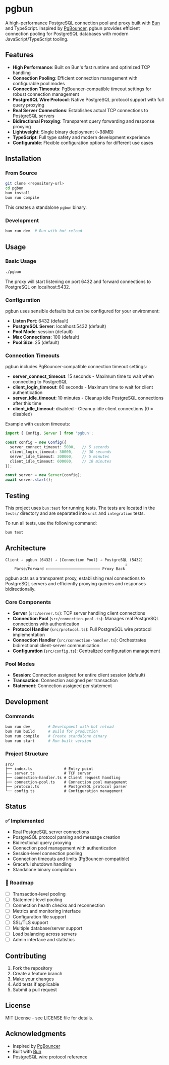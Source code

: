 # pgbun

A high-performance PostgreSQL connection pool and proxy built with [Bun](https://bun.sh) and TypeScript. Inspired by [PgBouncer](https://www.pgbouncer.org/), pgbun provides efficient connection pooling for PostgreSQL databases with modern JavaScript/TypeScript tooling.

## Features

- **High Performance**: Built on Bun's fast runtime and optimized TCP handling
- **Connection Pooling**: Efficient connection management with configurable pool modes
- **Connection Timeouts**: PgBouncer-compatible timeout settings for robust connection management
- **PostgreSQL Wire Protocol**: Native PostgreSQL protocol support with full query proxying
- **Real Server Connections**: Establishes actual TCP connections to PostgreSQL servers
- **Bidirectional Proxying**: Transparent query forwarding and response proxying
- **Lightweight**: Single binary deployment (~98MB)
- **TypeScript**: Full type safety and modern development experience
- **Configurable**: Flexible configuration options for different use cases

## Installation

### From Source

```bash
git clone <repository-url>
cd pgbun
bun install
bun run compile
```

This creates a standalone `pgbun` binary.

### Development

```bash
bun run dev  # Run with hot reload
```

## Usage

### Basic Usage

```bash
./pgbun
```

The proxy will start listening on port 6432 and forward connections to PostgreSQL on localhost:5432.

### Configuration

pgbun uses sensible defaults but can be configured for your environment:

- **Listen Port**: 6432 (default)
- **PostgreSQL Server**: localhost:5432 (default)
- **Pool Mode**: session (default)
- **Max Connections**: 100 (default)
- **Pool Size**: 25 (default)

### Connection Timeouts

pgbun includes PgBouncer-compatible connection timeout settings:

- **server_connect_timeout**: 15 seconds - Maximum time to wait when connecting to PostgreSQL
- **client_login_timeout**: 60 seconds - Maximum time to wait for client authentication  
- **server_idle_timeout**: 10 minutes - Cleanup idle PostgreSQL connections after this time
- **client_idle_timeout**: disabled - Cleanup idle client connections (0 = disabled)

Example with custom timeouts:

```typescript
import { Config, Server } from 'pgbun';

const config = new Config({
  server_connect_timeout: 5000,   // 5 seconds
  client_login_timeout: 30000,    // 30 seconds
  server_idle_timeout: 300000,    // 5 minutes
  client_idle_timeout: 600000,    // 10 minutes
});

const server = new Server(config);
await server.start();
```

## Testing

This project uses `bun:test` for running tests. The tests are located in the `tests/` directory and are separated into `unit` and `integration` tests.

To run all tests, use the following command:

```bash
bun test
```

## Architecture

```
Client → pgbun (6432) → [Connection Pool] → PostgreSQL (5432)
          ↓                                          ↓
    Parse/Forward ←——————————————————————— Proxy Back
```

pgbun acts as a transparent proxy, establishing real connections to PostgreSQL servers and efficiently proxying queries and responses bidirectionally.

### Core Components

- **Server** (`src/server.ts`): TCP server handling client connections
- **Connection Pool** (`src/connection-pool.ts`): Manages real PostgreSQL connections with authentication
- **Protocol Handler** (`src/protocol.ts`): Full PostgreSQL wire protocol implementation
- **Connection Handler** (`src/connection-handler.ts`): Orchestrates bidirectional client-server communication
- **Configuration** (`src/config.ts`): Centralized configuration management

### Pool Modes

- **Session**: Connection assigned for entire client session (default)
- **Transaction**: Connection assigned per transaction
- **Statement**: Connection assigned per statement

## Development

### Commands

```bash
bun run dev        # Development with hot reload
bun run build      # Build for production
bun run compile    # Create standalone binary
bun run start      # Run built version
```

### Project Structure

```
src/
├── index.ts              # Entry point
├── server.ts             # TCP server
├── connection-handler.ts # Client request handling
├── connection-pool.ts    # Connection pool management
├── protocol.ts           # PostgreSQL protocol parser
└── config.ts             # Configuration management
```

## Status

### ✅ Implemented
- Real PostgreSQL server connections
- PostgreSQL protocol parsing and message creation
- Bidirectional query proxying
- Connection pool management with authentication
- Session-level connection pooling
- Connection timeouts and limits (PgBouncer-compatible)
- Graceful shutdown handling
- Standalone binary compilation

### 🚧 Roadmap
- [ ] Transaction-level pooling
- [ ] Statement-level pooling
- [ ] Connection health checks and reconnection
- [ ] Metrics and monitoring interface
- [ ] Configuration file support
- [ ] SSL/TLS support
- [ ] Multiple database/server support
- [ ] Load balancing across servers
- [ ] Admin interface and statistics

## Contributing

1. Fork the repository
2. Create a feature branch
3. Make your changes
4. Add tests if applicable
5. Submit a pull request

## License

MIT License - see LICENSE file for details.

## Acknowledgments

- Inspired by [PgBouncer](https://www.pgbouncer.org/)
- Built with [Bun](https://bun.sh)
- PostgreSQL wire protocol reference